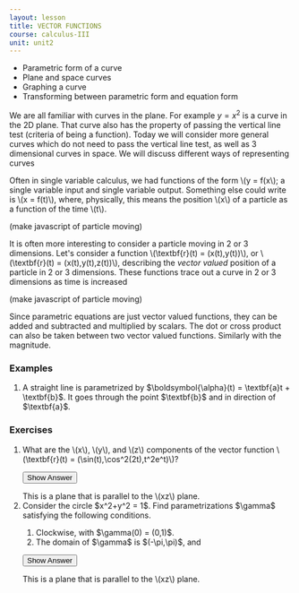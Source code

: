 ```yaml
---
layout: lesson
title: VECTOR FUNCTIONS
course: calculus-III
unit: unit2
---
```


- Parametric form of a curve
- Plane and space curves
- Graphing a curve
- Transforming between parametric form and equation form

We are all familiar with curves in the plane. For example $y = x^2$ is a curve in the 2D plane. That curve also has the property of passing the vertical line test (criteria of being a function). Today we will consider more general curves which do not need to pass the vertical line test, as well as 3 dimensional curves in space. We will discuss different ways of representing curves

Often in single variable calculus, we had functions of the form \\(y = f(x\\); a single variable input and single variable output. Something else could write is \\(x = f(t)\\), where, physically, this means the position \\(x\\) of a particle as a function of the time \\(t\\). 

(make javascript of particle moving)

It is often more interesting to consider a particle moving in 2 or 3 dimensions. Let's consider a function \\(\textbf{r}(t) = (x(t),y(t))\\), or \\(\textbf{r}(t) = (x(t),y(t),z(t))\\), describing the *vector valued* position of a particle in 2 or 3 dimensions. These functions trace out a curve in 2 or 3 dimensions as time is increased 

(make javascript of particle moving)

Since parametric equations are just vector valued functions, they can be added and subtracted and multiplied by scalars. The dot or cross product can also be taken between two vector valued functions. Similarly with the magnitude. 


### Examples
<ol>
<li> A straight line is parametrized by $\boldsymbol{\alpha}(t) = \textbf{a}t + \textbf{b}$. It goes through the point $\textbf{b}$ and in direction of $\textbf{a}$. 
</ol>

### Exercises

<ol>
<li> <div> What are the \(x\), \(y\), and \(z\) components of the vector function \(\textbf{r}(t) = (\sin(t),\cos^2(2t),t^2e^t)\)? </div>

<button onclick="myFunction('answer1')" class="answerButton">Show Answer</button>
<div  id="answer1" class="answer">
This is a plane that is parallel to the \(xz\) plane. 
</div> </li>
<li> <div> Consider the circle $x^2+y^2 = 1$. Find parametrizations $\gamma$ satisfying the following conditions.
<ol "type=a">
<li> Clockwise, with $\gamma(0) = (0,1)$.
<li> The domain of $\gamma$ is $(-\pi,\pi)$, and 
</ol></div>

<button onclick="myFunction('answer2')" class="answerButton">Show Answer</button>
<div  id="answer2" class="answer">
This is a plane that is parallel to the \(xz\) plane. 
</div> </li>
</ol>

